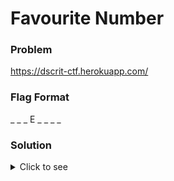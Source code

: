 # Favourite Number

### Problem
https://dscrit-ctf.herokuapp.com/

### Flag Format
_ _ _ E _ _ _ _

### Solution
<details>
  <summary>Click to see</summary>
  
<br>
TODO
</details>
